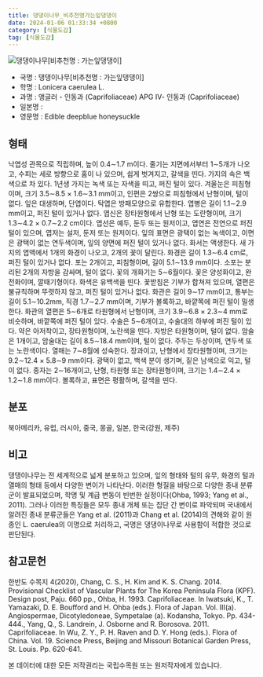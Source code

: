 ```yaml
---
title: 댕댕이나무_비추천명가는잎댕댕이
date: 2024-01-06 01:33:34 +0800
category: [식물도감]
tag: [식물도감]
---
```




![댕댕이나무[비추천명 : 가는잎댕댕이]](/fileUpload/plants/basic/Caprifoliaceae/Lonicera/16340/16340_1_th2.jpg)
- 국명 : 댕댕이나무[비추천명 : 가는잎댕댕이]
- 학명 : Lonicera caerulea L.
- 과명 : 앵글러 - 인동과 (Caprifoliaceae) APG Ⅳ- 인동과 (Caprifoliaceae)
- 일본명 : 
- 영문명 : Edible deepblue honeysuckle


## 형태
낙엽성 관목으로 직립하며, 높이 0.4∼1.7 m이다. 줄기는 지면에서부터 1∼5개가 나오고, 수피는 세로 방향으로 홈이 나 있으며, 쉽게 벗겨지고, 갈색을 띤다. 가지의 속은 백색으로 차 있다. 1년생 가지는 녹색 또는 자색을 띠고, 퍼진 털이 있다. 겨울눈은 피침형이며, 크기 3.5∼8.5 × 1.6∼3.1 mm이고, 인편은 2쌍으로 피침형에서 난형이며, 털이 없다. 잎은 대생하며, 단엽이다. 탁엽은 방패모양으로 유합한다. 엽병은 길이 1.1∼2.9 mm이고, 퍼진 털이 있거나 없다. 엽신은 장타원형에서 난형 또는 도란형이며, 크기 1.3∼4.2 × 0.7∼2.2 cm이다. 엽선은 예두, 둔두 또는 원저이고, 엽연은 전연으로 퍼진 털이 있으며, 엽저는 설저, 둔저 또는 원저이다. 잎의 표면은 광택이 없는 녹색이고, 이면은 광택이 없는 연두색이며, 잎의 양면에 퍼진 털이 있거나 없다. 화서는 액생한다. 새 가지의 엽액에서 1개의 화경이 나오고, 2개의 꽃이 달린다. 화경은 길이 1.3∼6.4 cm로, 퍼진 털이 있거나 없다. 포는 2개이고, 피침형이며, 길이 5.1∼13.9 mm이다. 소포는 분리된 2개의 자방을 감싸며, 털이 없다. 꽃의 개화기는 5∼6월이다. 꽃은 양성화이고, 완전화이며, 깔때기형이다. 화색은 유백색을 띤다. 꽃받침은 기부가 합쳐져 있으며, 열편은 불규칙하며 뚜렷하지 않고, 퍼진 털이 있거나 없다. 화관은 길이 9∼17 mm이고, 통부는 길이 5.1∼10.2mm, 직경 1.7∼2.7 mm이며, 기부가 볼록하고, 바깥쪽에 퍼진 털이 밀생한다. 화관의 열편은 5∼6개로 타원형에서 난형이며, 크기 3.9∼6.8 × 2.3∼4 mm로 비슷하며, 바깥쪽에 퍼진 털이 있다. 수술은 5∼6개이고, 수술대의 하부에 퍼진 털이 있다. 약은 아저착이고, 장타원형이며, 노란색을 띤다. 자방은 타원형이며, 털이 없다. 암술은 1개이고, 암술대는 길이 8.5∼18.4 mm이며, 털이 없다. 주두는 두상이며, 연두색 또는 노란색이다. 열매는 7∼8월에 성숙한다. 장과이고, 난형에서 장타원형이며, 크기는 9.2∼12.4 × 5.8∼9 mm이다. 광택이 없고, 백색 분이 생기며, 짙은 남색으로 익고, 털이 없다. 종자는 2∼16개이고, 난형, 타원형 또는 장타원형이며, 크기는 1.4∼2.4 × 1.2∼1.8 mm이다. 볼록하고, 표면은 평활하며, 갈색을 띤다.
## 분포
북아메리카, 유럽, 러시아, 중국, 몽골, 일본, 한국(강원, 제주)
## 비고
댕댕이나무는 전 세계적으로 넓게 분포하고 있으며, 잎의 형태와 털의 유무, 화경의 털과 열매의 형태 등에서 다양한 변이가 나타난다. 이러한 형질을 바탕으로 다양한 종내 분류군이 발표되었으며, 학명 및 계급 변동이 빈번한 실정이다(Ohba, 1993; Yang et al., 2011). 그러나 이러한 특징들은 모두 종내 개체 또는 집단 간 변이로 파악되며 국내에서 알려진 종내 분류군들은 Yang et al. (2011)과 Chang et al. (2014)의 견해와 같이 원종인 L. caerulea의 이명으로 처리하고, 국명은 댕댕이나무로 사용함이 적합한 것으로 판단된다.
## 참고문헌
한반도 수목지 4(2020), Chang, C. S., H. Kim and K. S. Chang. 2014. Provisional Checklist of Vascular Plants for The Korea Peninsula Flora (KPF). Design post, Paju. 660 pp., Ohba, H. 1993. Caprifoliaceae. In Iwatsuki, K., T. Yamazaki, D. E. Boufford and H. Ohba (eds.). Flora of Japan. Vol. III(a). Angiospermae, Dicotyledoneae, Sympetalae (a). Kodansha, Tokyo. Pp. 434-444., Yang, Q., S. Landrein, J. Osborne and R. Borosova. 2011. Caprifoliaceae. In Wu, Z. Y., P. H. Raven and D. Y. Hong (eds.). Flora of China. Vol. 19. Science Press, Beijing and Missouri Botanical Garden Press, St. Louis. Pp. 620-641.






본 데이터에 대한 모든 저작권리는 국립수목원 또는 원저작자에게 있습니다.
